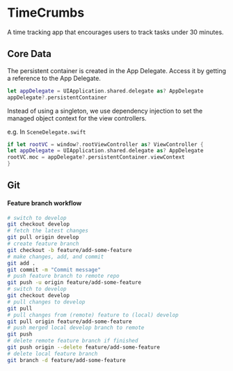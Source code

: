 # TimeCrumbs
A time tracking app that encourages users to track tasks under 30 minutes.

## Core Data

The persistent container is created in the App Delegate.
Access it by getting a reference to the App Delegate.

```swift
let appDelegate = UIApplication.shared.delegate as? AppDelegate
appDelegate?.persistentContainer
```

Instead of using a singleton, we use dependency injection to set the managed object context for the view controllers.

e.g. In `SceneDelegate.swift`
```swift
if let rootVC = window?.rootViewController as? ViewController {
let appDelegate = UIApplication.shared.delegate as? AppDelegate
rootVC.moc = appDelegate?.persistentContainer.viewContext
}
```

## Git

#### Feature branch workflow

```bash
# switch to develop
git checkout develop
# fetch the latest changes
git pull origin develop
# create feature branch
git checkout -b feature/add-some-feature
# make changes, add, and commit
git add .
git commit -m "Commit message"
# push feature branch to remote repo
git push -u origin feature/add-some-feature
# switch to develop
git checkout develop
# pull changes to develop
git pull
# pull changes from (remote) feature to (local) develop
git pull origin feature/add-some-feature
# push merged local develop branch to remote
git push
# delete remote feature branch if finished
git push origin --delete feature/add-some-feature
# delete local feature branch
git branch -d feature/add-some-feature
```
